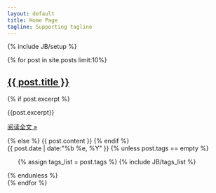 ```yaml
---
layout: default
title: Home Page
tagline: Supporting tagline
---
```

{% include JB/setup %}
<section id="home">
{% for post in site.posts limit:10%}
<div class="page-header">
  <h1><a href="{{ post.url }}">{{ post.title }}</a></h1>
</div>
<div class="row">
	<div class="span11">
	{% if post.excerpt %}
		<p>{{post.excerpt}}</p>
		<p class="pull-right"><a href="{{ post.url }}">阅读全文 &raquo; </a></p>
	{% else %}
		{{ post.content }}
	{% endif %}
	</div>
	<div class="span1">
	<span class="label label-info">{{ post.date | date:"%b %e, %Y" }}</span>
	{% unless post.tags == empty %}
    <ul class="tag_box">
    {% assign tags_list = post.tags %}
    {% include JB/tags_list %}
    </ul>
  {% endunless %}  
  </div>
</div>
{% endfor %}
</section>

